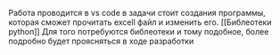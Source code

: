 Работа проводится в vs code
в задачи стоит создания программы, которая сможет прочитать excell файл и изменить его. 
[[Библеотеки python]]
Для того потребуются библеотеки и тому подобное, более подробно будет проясняться в ходе разработки 